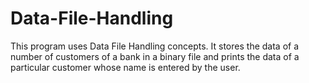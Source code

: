 # Data-File-Handling
This program uses Data File Handling concepts. It stores the data of a number of customers of a bank in a binary file and prints the data of a particular customer whose name is entered by the user.
